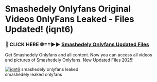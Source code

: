 # Smashedely Onlyfans Original Videos 0nlyFans Leaked - Files Updated! (iqnt6)

<h3>🔴 CLICK HERE 🌐==►► <a href="https://tinyurl.com/x26r9saj" rel="nofollow">Smashedely Onlyfans Updated Files</a></h3>

Get Smashedely Onlyfans and all content. Now you can access all videos and pictures of Smashedely Onlyfans. New Updated Files 2025!

[![iqnt6](https://i.imgur.com/LkgZPqh.gif)](https://tinyurl.com/x26r9saj)
smashedely onlyfans leaked<br>
smashedely leaked onlyfans